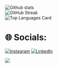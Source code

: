 ![Github stats](https://github-readme-stats.vercel.app/api?username=lutfinp&show_icons=true&theme=midnight-purple)<br>
![GitHub Streak](https://github-readme-streak-stats.herokuapp.com?user=lutfinp&theme=midnight-purple)<br>
![Top Languages Card](https://github-readme-stats.vercel.app/api/top-langs/?username=lutfinp&layout=compact&theme=midnight-purple)<br>

# 🌐 Socials:
[![Instagram](https://img.shields.io/badge/Instagram-%23E4405F.svg?logo=Instagram&logoColor=white)](https://instagram.com/lutfinp) [![LinkedIn](https://img.shields.io/badge/LinkedIn-%230077B5.svg?logo=linkedin&logoColor=white)](https://www.linkedin.com/in/lutfi-nofal-pratama-22876a293)

[![](https://visitcount.itsvg.in/api?id=lutfinp&label=Profile%20Views&color=6&icon=6&pretty=true)](https://visitcount.itsvg.in)
